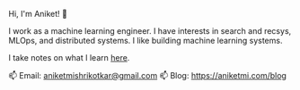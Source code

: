 Hi, I'm Aniket! 👋

I work as a machine learning engineer. I have interests in search and recsys, MLOps, and distributed systems. I like building machine learning systems.

I take notes on what I learn [here](https://aniketmi.com/notes).

📫 Email: aniketmishrikotkar@gmail.com
📫 Blog: https://aniketmi.com/blog
